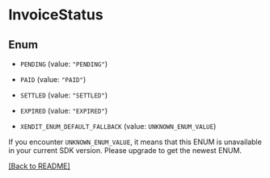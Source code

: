 # InvoiceStatus

## Enum


* `PENDING` (value: `"PENDING"`)

* `PAID` (value: `"PAID"`)

* `SETTLED` (value: `"SETTLED"`)

* `EXPIRED` (value: `"EXPIRED"`)

* `XENDIT_ENUM_DEFAULT_FALLBACK` (value: `UNKNOWN_ENUM_VALUE`)

If you encounter `UNKNOWN_ENUM_VALUE`, it means that this ENUM is unavailable in your current SDK version. Please upgrade to get the newest ENUM.

[[Back to README]](../../README.md)


